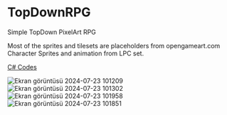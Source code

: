# TopDownRPG
 Simple TopDown PixelArt RPG

Most of the sprites and tilesets are placeholders from opengameart.com
Character Sprites and animation from LPC set.

[C# Codes](https://github.com/sefaKscu/TopDownRPG/tree/main/Assets/Scripts)
 
![Ekran görüntüsü 2024-07-23 101209](https://github.com/user-attachments/assets/31acd1b1-4dbd-4854-b01e-7a56e97dcdf4)
![Ekran görüntüsü 2024-07-23 101302](https://github.com/user-attachments/assets/6c8af7f4-6037-4889-a681-c17bbc175665)
![Ekran görüntüsü 2024-07-23 101958](https://github.com/user-attachments/assets/ac8e4499-499e-48bc-af96-1c5ba0759abb)
![Ekran görüntüsü 2024-07-23 101851](https://github.com/user-attachments/assets/83826db0-296d-49a0-a95e-17d51b6a99f7)

